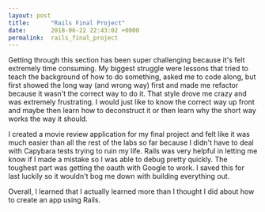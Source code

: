 ```yaml
---
layout: post
title:      "Rails Final Project"
date:       2018-06-22 22:43:02 +0000
permalink:  rails_final_project
---
```



Getting through this section has been super challenging because it's felt extremely time consuming. My biggest struggle were lessons that tried to teach the background of how to do something, asked me to code along, but first showed the long way (and wrong way) first and made me refactor because it wasn't the correct way to do it. That style drove me crazy and was extremely frustrating. I would just like to know the correct way up front and maybe then learn how to deconstruct it or then learn why the short way works the way it should. 

I created a movie review application for my final project and felt like it was much easier than all the rest of the labs so far because I didn't have to deal with Capybara tests trying to ruin my life. Rails was very helpful in letting me know if I made a mistake so I was able to debug pretty quickly. The toughest part was getting the oauth with Google to work. I saved this for last luckily so it wouldn't bog me down with building everything out. 

Overall, I learned that I actually learned more than I thought I did about how to create an app using Rails. 
